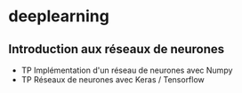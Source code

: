 # deeplearning

## Introduction aux réseaux de neurones
- TP Implémentation d'un réseau de neurones avec Numpy
- TP Réseaux de neurones avec Keras / Tensorflow

